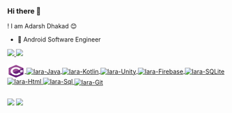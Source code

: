 ### Hi there 👋

<!--
**adarsh-dhakad/adarsh-dhakad** is a ✨ _special_ ✨ repository because its `README.md` (this file) appears on your GitHub profile.

Here are some ideas to get you started:

- 🔭 I’m currently working on ...
- 🌱 I’m currently learning ...
- 👯 I’m looking to collaborate on ...
- 🤔 I’m looking for help with ...
- 💬 Ask me about ...
- 📫 How to reach me: ...
- 😄 Pronouns: ...
- ⚡ Fun fact: ...
-->

! I am Adarsh Dhakad 😊
- 🔭 Android Software Engineer
<div>
  <a href="https://github.com/adarsh-dhakad">
  <img height="180em" src="https://github-readme-stats.vercel.app/api?username=adarsh-dhakad&langs_count=10&show_icons=true&theme=dracula&include_all_commits=true&count_private=true"/>

  <img height="180em" src="https://github-readme-stats.vercel.app/api/top-langs/?username=adarsh-dhakad&layout=compact&langs_count=10&theme=dracula"/>
</div>

<div style="display: inline_block"><br>
  <img align="center" alt="Iara-Csharp" height="30" width="40" src="https://raw.githubusercontent.com/devicons/devicon/master/icons/csharp/csharp-original.svg">
  <img align="center" alt="Iara-Java" height="30" width="40" src="https://cdn.jsdelivr.net/gh/devicons/devicon/icons/java/java-original.svg">
  <img align="center" alt="Iara-Kotlin" height="30" width="40" src="https://cdn.jsdelivr.net/gh/devicons/devicon/icons/kotlin/kotlin-original.svg">
  <img align="center" alt="Iara-Unity" height="30" width="40" src="https://cdn.jsdelivr.net/gh/devicons/devicon/icons/unity/unity-original.svg">
  <img align="center" alt="Iara-Firebase" height="30" width="40" src="https://cdn.jsdelivr.net/gh/devicons/devicon/icons/firebase/firebase-plain.svg">
  <img align="center" alt="Iara-SQLite" height="30" width="40" src="https://cdn.jsdelivr.net/gh/devicons/devicon/icons/sqlite/sqlite-original.svg">
  <img alt="Iara-Html" height="30" width="40" src="https://cdn.jsdelivr.net/gh/devicons/devicon/icons/html5/html5-original-wordmark.svg" />
  <img alt="Iara-Sql" height="30" width="40" src="https://cdn.jsdelivr.net/gh/devicons/devicon/icons/microsoftsqlserver/microsoftsqlserver-plain-wordmark.svg" />
  <img align="center" alt="Iara-Git" height="30" width="40" src="https://cdn.jsdelivr.net/gh/devicons/devicon/icons/github/github-original.svg" />
</div>


##

<div> 
  <a href = "mailto:dhakadadarsh1@gmail.com"><img src="https://img.shields.io/badge/-Gmail-%23333?style=for-the-badge&logo=gmail&logoColor=white" target="_blank"></a>
  <a href="https://www.linkedin.com/in/adarsh-dhakad-9aaa98180/" target="_blank"><img src="https://img.shields.io/badge/-LinkedIn-%230077B5?style=for-the-badge&logo=linkedin&logoColor=white" target="_blank"></a> 
</div>

